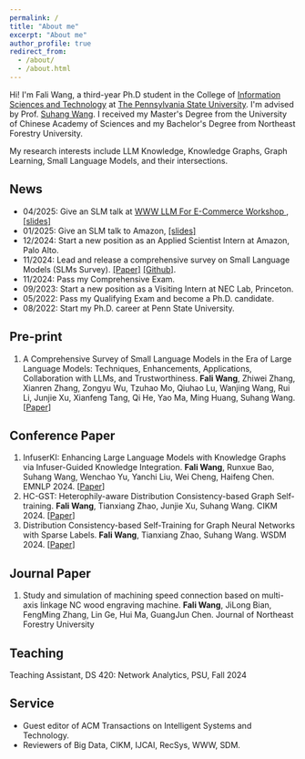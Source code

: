```yaml
---
permalink: /
title: "About me"
excerpt: "About me"
author_profile: true
redirect_from: 
  - /about/
  - /about.html
---
```


Hi! I'm Fali Wang, a third-year Ph.D student in the College of [Information Sciences and Technology](https://ist.psu.edu) at [The Pennsylvania State University](https://www.psu.edu/). I'm advised by Prof. [Suhang Wang](https://suhangwang.ist.psu.edu/). I received my Master's Degree from the University of Chinese Academy of Sciences and my Bachelor's Degree from Northeast Forestry University. 

My research interests include LLM Knowledge, Knowledge Graphs, Graph Learning, Small Language Models, and their intersections. 


## News
* 04/2025: Give an SLM talk at [WWW LLM For E-Commerce Workshop
](https://llm4ecommerce.github.io/schedule/), [[slides]](/files/SLMs_Survey_Slides__Copy_for_WWW_.pdf)
* 01/2025: Give an SLM talk to Amazon, [[slides]](/files/SLMs_Survey_Slides.pdf)
* 12/2024: Start a new position as an Applied Scientist Intern at Amazon, Palo Alto.
* 11/2024: Lead and release a comprehensive survey on Small Language Models (SLMs Survey). [[Paper]](https://arxiv.org/abs/2411.03350) [[Github]](https://github.com/FairyFali/SLMs-Survey).  
* 11/2024: Pass my Comprehensive Exam.
* 09/2023: Start a new position as a Visiting Intern at NEC Lab, Princeton.
* 05/2022: Pass my Qualifying Exam and become a Ph.D. candidate.
* 08/2022: Start my Ph.D. career at Penn State University.

## Pre-print
1. A Comprehensive Survey of Small Language Models in the Era of Large Language Models: Techniques, Enhancements, Applications, Collaboration with LLMs, and Trustworthiness. **Fali Wang**, Zhiwei Zhang, Xianren Zhang, Zongyu Wu, Tzuhao Mo, Qiuhao Lu, Wanjing Wang, Rui Li, Junjie Xu, Xianfeng Tang, Qi He, Yao Ma, Ming Huang, Suhang Wang. [[Paper](https://arxiv.org/abs/2411.03350)]

## Conference Paper  
1. InfuserKI: Enhancing Large Language Models with Knowledge Graphs via Infuser-Guided Knowledge Integration. **Fali Wang**, Runxue Bao, Suhang Wang, Wenchao Yu, Yanchi Liu, Wei Cheng, Haifeng Chen. EMNLP 2024. [[Paper](https://aclanthology.org/2024.findings-emnlp.209.pdf)]
2. HC-GST: Heterophily-aware Distribution Consistency-based Graph Self-training. **Fali Wang**, Tianxiang Zhao, Junjie Xu, Suhang Wang. CIKM 2024. [[Paper](https://arxiv.org/pdf/2407.17787)]
3. Distribution Consistency-based Self-Training for Graph Neural Networks with Sparse Labels. **Fali Wang**, Tianxiang Zhao, Suhang Wang. WSDM 2024. [[Paper](https://arxiv.org/pdf/2401.10394)]

## Journal Paper  
1. Study and simulation of machining speed connection based on multi-axis linkage NC wood engraving machine. **Fali Wang**, JiLong Bian, FengMing Zhang, Lin Ge, Hui Ma, GuangJun Chen. Journal of Northeast Forestry University

## Teaching
Teaching Assistant, DS 420: Network Analytics, PSU, Fall 2024  

## Service
* Guest editor of ACM Transactions on Intelligent Systems and Technology.
* Reviewers of Big Data, CIKM, IJCAI, RecSys, WWW, SDM.



<div style="margin-top: 75px;"></div>
